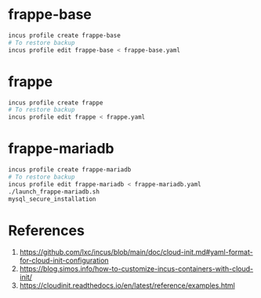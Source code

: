 # frappe-base
```bash
incus profile create frappe-base
# To restore backup
incus profile edit frappe-base < frappe-base.yaml
```

# frappe
```bash
incus profile create frappe
# To restore backup
incus profile edit frappe < frappe.yaml
```

# frappe-mariadb
```bash
incus profile create frappe-mariadb
# To restore backup
incus profile edit frappe-mariadb < frappe-mariadb.yaml
./launch_frappe-mariadb.sh
mysql_secure_installation
```

# References
1. https://github.com/lxc/incus/blob/main/doc/cloud-init.md#yaml-format-for-cloud-init-configuration
2. https://blog.simos.info/how-to-customize-incus-containers-with-cloud-init/
3. https://cloudinit.readthedocs.io/en/latest/reference/examples.html

